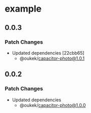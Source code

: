 # example

## 0.0.3

### Patch Changes

- Updated dependencies [22cbb65]
  - @oukek/capacitor-photo@1.0.1

## 0.0.2

### Patch Changes

- Updated dependencies
  - @oukek/capacitor-photo@1.0.0

